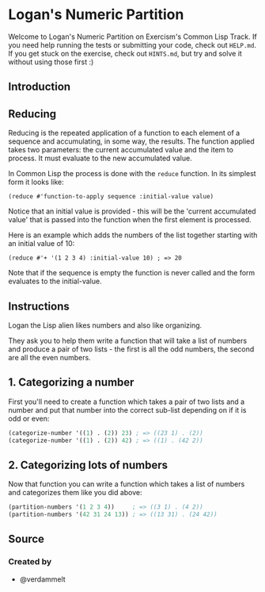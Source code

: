 # Logan's Numeric Partition

Welcome to Logan's Numeric Partition on Exercism's Common Lisp Track.
If you need help running the tests or submitting your code, check out `HELP.md`.
If you get stuck on the exercise, check out `HINTS.md`, but try and solve it without using those first :)

## Introduction

## Reducing

Reducing is the repeated application of a function to each element of
a sequence and accumulating, in some way, the results. 
The function applied takes two parameters: the current accumulated value and the item to process. 
It must evaluate to the new accumulated value.

In Common Lisp the process is done with the `reduce` function.
In its simplest form it looks like:

`(reduce #'function-to-apply sequence :initial-value value)`

Notice that an initial value is provided - this will be the 'current accumulated value' that is passed into the function when the first element is processed.

Here is an example which adds the numbers of the list together starting with an initial value of 10:

`(reduce #'+ '(1 2 3 4) :initial-value 10) ; => 20`

Note that if the sequence is empty the function is never called and the form evaluates to the initial-value.

## Instructions

Logan the Lisp alien likes numbers and also like organizing.

They ask you to help them write a function that will take a list of numbers and produce a pair of two lists - the first is all the odd numbers, the second are all the even numbers.

## 1. Categorizing a number

First you'll need to create a function which takes a pair of two lists and a number and put that number into the correct sub-list depending on if it is odd or even:

```lisp
(categorize-number '((1) . (2)) 23) ; => ((23 1) . (2))
(categorize-number '((1) . (2)) 42) ; => ((1) . (42 2))
```

## 2. Categorizing lots of numbers

Now that function you can write a function which takes a list of numbers and categorizes them like you did above:

```lisp
(partition-numbers '(1 2 3 4))     ; => ((3 1) . (4 2))
(partition-numbers '(42 31 24 13)) ; => ((13 31) . (24 42))
```

## Source

### Created by

- @verdammelt